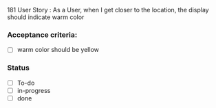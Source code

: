 181 User Story : As a User, when I get closer to the location, the display should indicate warm color <br>

### Acceptance criteria: <br>
- [ ] warm color should be yellow

### Status
- [ ] To-do
- [ ] in-progress
- [ ] done

